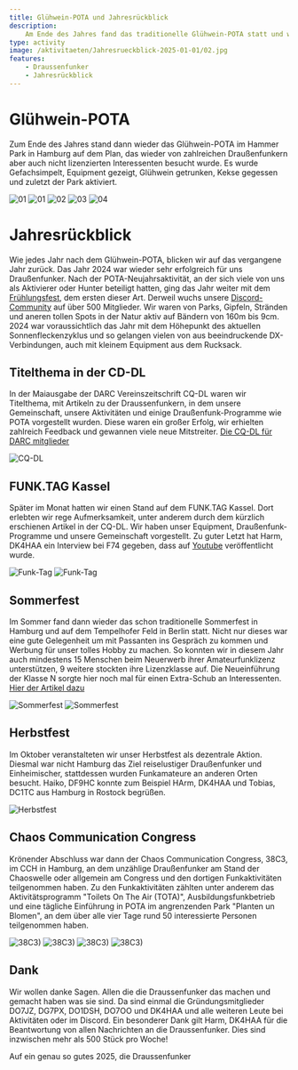 ```yaml
---
title: Glühwein-POTA und Jahresrückblick
description:
    Am Ende des Jahres fand das traditionelle Glühwein-POTA statt und wir schauen auf ein erfolgreiches Jahr 2024 zurück.
type: activity
image: /aktivitaeten/Jahresrueckblick-2025-01-01/02.jpg
features:
    - Draussenfunker
    - Jahresrückblick
---
```


# Glühwein-POTA
Zum Ende des Jahres stand dann wieder das Glühwein-POTA im Hammer Park in Hamburg auf dem Plan, das wieder von zahlreichen Draußenfunkern aber auch nicht lizenzierten Interessenten besucht wurde. Es wurde Gefachsimpelt, Equipment gezeigt, Glühwein getrunken, Kekse gegessen und zuletzt der Park aktiviert.

![01](/aktivitaeten/Jahresrueckblick-2025-01-01/00.jpg)
![01](/aktivitaeten/Jahresrueckblick-2025-01-01/01.jpg)
![02](/aktivitaeten/Jahresrueckblick-2025-01-01/02.jpg)
![03](/aktivitaeten/Jahresrueckblick-2025-01-01/03.jpg)
![04](/aktivitaeten/Jahresrueckblick-2025-01-01/04.jpg)

# Jahresrückblick
Wie jedes Jahr nach dem Glühwein-POTA, blicken wir auf das vergangene Jahr zurück. Das Jahr 2024 war wieder sehr erfolgreich für uns Draußenfunker. Nach der POTA-Neujahrsaktivität, an der sich viele von uns als Aktivierer oder Hunter beteiligt hatten, ging das Jahr weiter mit dem [Frühlungsfest](https://draussenfunker.de/aktivitaeten/2024-05-05-Fruehlingsfest-2024.html), dem ersten dieser Art. Derweil wuchs unsere [Discord-Community](https://discord.gg/4RkRRwXtty) auf über 500 Mitglieder. Wir waren von Parks, Gipfeln, Stränden und aneren tollen Spots in der Natur aktiv auf Bändern von 160m bis 9cm. 2024 war voraussichtlich das Jahr mit dem Höhepunkt des aktuellen Sonnenfleckenzyklus und so gelangen vielen von aus beeindruckende DX-Verbindungen, auch mit kleinem Equipment aus dem Rucksack.

## Titelthema in der CD-DL
In der Maiausgabe der DARC Vereinszeitschrift CQ-DL waren wir Titelthema, mit Artikeln zu der Draussenfunkern, in dem unsere Gemeinschaft, unsere Aktivitäten und einige Draußenfunk-Programme wie POTA vorgestellt wurden. Diese waren ein großer Erfolg, wir erhielten zahlreich Feedback und gewannen viele neue Mitstreiter. [Die CQ-DL für DARC mitglieder](https://www.darc.de/cqdlonline/2024/05/)

![CQ-DL](/aktivitaetenJahresrueckblick-2025-01-01/CQ-DL.jpg)

## FUNK.TAG Kassel
Später im Monat hatten wir einen Stand auf dem FUNK.TAG Kassel. Dort erlebten wir rege Aufmerksamkeit, unter anderem durch dem kürzlich erschienen Artikel in der CQ-DL. Wir haben unser Equipment, Draußenfunk-Programme und unsere Gemeinschaft vorgestellt. Zu guter Letzt hat Harm, DK4HAA ein Interview bei F74 gegeben, dass auf [Youtube](https://www.youtube.com/watch?v=EO-2gixB8G8&t=1148s) veröffentlicht wurde.

![Funk-Tag](/aktivitaeten/Jahresrueckblick-2025-01-01/funk-tag-kassel-01.jpg)
![Funk-Tag](/aktivitaeten/Jahresrueckblick-2025-01-01/funk-tag-kassel-02.jpg)

## Sommerfest
Im Sommer fand dann wieder das schon traditionelle Sommerfest in Hamburg und auf dem Tempelhofer Feld in Berlin statt. Nicht nur dieses war eine gute Gelegenheit um mit Passanten ins Gespräch zu kommen und Werbung für unser tolles Hobby zu machen. So konnten wir in diesem Jahr auch mindestens 15 Menschen beim Neuerwerb ihrer Amateurfunklizenz unterstützen, 9 weitere stockten ihre Lizenzklasse auf. Die Neueinführung der Klasse N sorgte hier noch mal für einen Extra-Schub an Interessenten. [Hier der Artikel dazu](https://draussenfunker.de/aktivitaeten/2024-08-31-Sommerfest-2024.html)

![Sommerfest](/aktivitaeten/sommerfest-2024-08-31/title.jpg)
![Sommerfest](/aktivitaeten/sommerfest-2024-08-31/2.jpg)

## Herbstfest
Im Oktober veranstalteten wir unser Herbstfest als dezentrale Aktion. Diesmal war nicht Hamburg das Ziel reiselustiger Draußenfunker und Einheimischer, stattdessen wurden Funkamateure an anderen Orten besucht. Haiko, DF9HC konnte zum Beispiel HArm, DK4HAA und Tobias, DC1TC aus Hamburg in Rostock begrüßen.

![Herbstfest](/aktivitaeten/BDM-2024-10/35_10-2024.jpg)

## Chaos Communication Congress
Krönender Abschluss war dann der Chaos Communication Congress, 38C3, im CCH in Hamburg, an dem unzählige Draußenfunker am Stand der Chaoswelle oder allgemein am Congress und den dortigen Funkaktivitäten teilgenommen haben. Zu den Funkaktivitäten zählten unter anderem das Aktivitätsprogramm "Toilets On The Air (TOTA)", Ausbildungsfunkbetrieb und eine tägliche Einführung in POTA im angrenzenden Park "Planten un Blomen", an dem über alle vier Tage rund 50 interessierte Personen teilgenommen haben.

![38C3)](/aktivitaeten/Jahresrueckblick-2025-01-01/38C3-1.jpg)
![38C3)](/aktivitaeten/Jahresrueckblick-2025-01-01/38C3-2.jpg)
![38C3)](/aktivitaeten/Jahresrueckblick-2025-01-01/38C3-3.jpg)
![38C3)](/aktivitaeten/Jahresrueckblick-2025-01-01/38C3-4.jpg)

## Dank
Wir wollen danke Sagen. Allen die die Draussenfunker das machen und gemacht haben was sie sind. Da sind einmal die Gründungsmitglieder DO7JZ, DG7PX, DO1DSH, DO7OO und DK4HAA und alle weiteren Leute bei Aktivitäten oder im Discord.
Ein besonderer Dank gilt Harm, DK4HAA für die Beantwortung von allen Nachrichten an die Draussenfunker. Dies sind inzwischen mehr als 500 Stück pro Woche!

Auf ein genau so gutes 2025, die Draussenfunker

